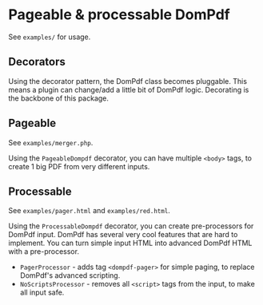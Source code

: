 Pageable & processable DomPdf
====

See `examples/` for usage.

Decorators
----

Using the decorator pattern, the DomPdf class becomes pluggable. This means a plugin can change/add
a little bit of DomPdf logic. Decorating is the backbone of this package.

Pageable
----

See `examples/merger.php`.

Using the `PageableDompdf` decorator, you can have multiple `<body>` tags, to create 1 big PDF from
very different inputs.

Processable
----

See `examples/pager.html` and `examples/red.html`.

Using the `ProcessableDompdf` decorator, you can create pre-processors for DomPdf input. DomPdf has
several very cool features that are hard to implement. You can turn simple input HTML into advanced
DomPdf HTML with a pre-processor.

* `PagerProcessor` - adds tag `<dompdf-pager>` for simple paging, to replace DomPdf's advanced scripting.
* `NoScriptsProcessor` - removes all `<script>` tags from the input, to make all input safe.
